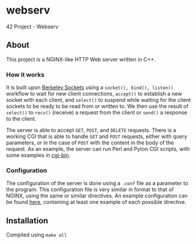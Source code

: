 # webserv
42 Project - Webserv

## About
This project is a NGINX-like HTTP Web server written in C++.

### How it works
It is built upon [Berkeley Sockets](https://en.wikipedia.org/wiki/Berkeley_sockets) using a `socket(), bind(), listen()` workflow to wait for new client connections, `accept()` to establish a new socket with each client, and `select()` to suspend while waiting for the client sockets to be ready to be read from or written to.
We then use the result of `select()` to `recv()` (receive) a request from the client or `send()` a response to the client.

The server is able to accept `GET`, `POST`, and `DELETE` requests. There is a working CGI that is able to handle `GET` and `POST` requests, either with query parameters, or in the case of `POST` with the content in the body of the request. As an example, the server can run Perl and Pyton CGI scripts, with some examples in [cgi-bin](https://github.com/goffauxs/webserv/tree/main/cgi-bin).

### Configuration
The configuration of the server is done using a `.conf` file as a parameter to the program. This configuration file is very similar in format to that of NGINX, using the same or similar directives. An example configuration can be found [here](https://github.com/goffauxs/webserv/blob/main/default.conf), containing at least one example of each possible directive.

## Installation
Compiled using `make all`
